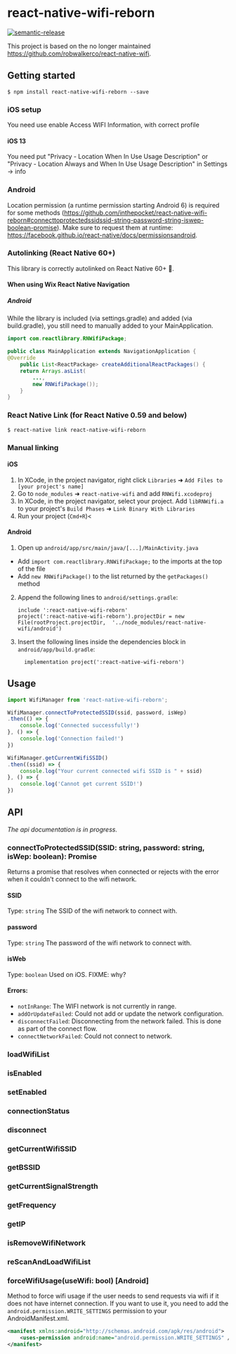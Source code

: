 
# react-native-wifi-reborn
[![semantic-release](https://img.shields.io/badge/%20%20%F0%9F%93%A6%F0%9F%9A%80-semantic--release-e10079.svg)](https://github.com/semantic-release/semantic-release)


This project is based on the no longer maintained https://github.com/robwalkerco/react-native-wifi.


## Getting started

`$ npm install react-native-wifi-reborn --save`

### iOS setup

You need use enable Access WIFI Information, with correct profile 

#### iOS 13

You need put "Privacy - Location When In Use Usage Description" or "Privacy - Location Always and When In Use Usage Description" in Settings -> info

### Android

Location permission (a runtime permission starting Android 6) is required for some methods (https://github.com/inthepocket/react-native-wifi-reborn#connecttoprotectedssidssid-string-password-string-iswep-boolean-promise). Make sure to request them at runtime: https://facebook.github.io/react-native/docs/permissionsandroid.

### Autolinking (React Native 60+)

This library is correctly autolinked on React Native 60+ 🎉.

#### When using Wix React Native Navigation

##### Android

While the library is included (via settings.gradle) and added (via build.gradle), you still need to manually added to your MainApplication.

```java
import com.reactlibrary.RNWifiPackage;

public class MainApplication extends NavigationApplication {
@Override
	public List<ReactPackage> createAdditionalReactPackages() {
	return Arrays.asList(
		...,
		new RNWifiPackage());
	}
}
```

### React Native Link (for React Native 0.59 and below)

`$ react-native link react-native-wifi-reborn`

### Manual linking

#### iOS

1. In XCode, in the project navigator, right click `Libraries` ➜ `Add Files to [your project's name]`
2. Go to `node_modules` ➜ `react-native-wifi` and add `RNWifi.xcodeproj`
3. In XCode, in the project navigator, select your project. Add `libRNWifi.a` to your project's `Build Phases` ➜ `Link Binary With Libraries`
4. Run your project (`Cmd+R`)<

#### Android

1. Open up `android/app/src/main/java/[...]/MainActivity.java`
  - Add `import com.reactlibrary.RNWifiPackage;` to the imports at the top of the file
  - Add `new RNWifiPackage()` to the list returned by the `getPackages()` method
2. Append the following lines to `android/settings.gradle`:
  	```
  	include ':react-native-wifi-reborn'
  	project(':react-native-wifi-reborn').projectDir = new File(rootProject.projectDir, 	'../node_modules/react-native-wifi/android')
  	```
3. Insert the following lines inside the dependencies block in `android/app/build.gradle`:
  	```
      implementation project(':react-native-wifi-reborn')
  	```

## Usage
```javascript
import WifiManager from 'react-native-wifi-reborn';

WifiManager.connectToProtectedSSID(ssid, password, isWep)
.then(() => {
	console.log('Connected successfully!')
}, () => {
	console.log('Connection failed!')
})

WifiManager.getCurrentWifiSSID()
.then((ssid) => {
	console.log("Your current connected wifi SSID is " + ssid)
}, () => {
	console.log('Cannot get current SSID!')
})
```

## API

_The api documentation is in progress._

### connectToProtectedSSID(SSID: string, password: string, isWep: boolean): Promise

Returns a promise that resolves when connected or rejects with the error when it couldn't connect to the wifi network.

#### SSID
Type: `string`
The SSID of the wifi network to connect with.

#### password
Type: `string`
The password of the wifi network to connect with.

#### isWeb
Type: `boolean`
Used on iOS. FIXME: why?

#### Errors:
* `notInRange`: The WIFI network is not currently in range.
* `addOrUpdateFailed`: Could not add or update the network configuration.
* `disconnectFailed`: Disconnecting from the network failed. This is done as part of the connect flow.
* `connectNetworkFailed`: Could not connect to network.

### loadWifiList
### isEnabled
### setEnabled
### connectionStatus
### disconnect
### getCurrentWifiSSID
### getBSSID
### getCurrentSignalStrength
### getFrequency
### getIP
### isRemoveWifiNetwork
### reScanAndLoadWifiList

### forceWifiUsage(useWifi: bool) [Android]

Method to force wifi usage if the user needs to send requests via wifi if it does not have internet connection.
If you want to use it, you need to add the `android.permission.WRITE_SETTINGS` permission to your AndroidManifest.xml.

```xml
<manifest xmlns:android="http://schemas.android.com/apk/res/android">
    <uses-permission android:name="android.permission.WRITE_SETTINGS" />
</manifest>
```
